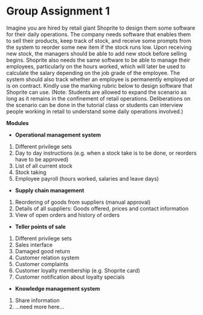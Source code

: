 # Group Assignment 1

Imagine you are hired by retail giant Shoprite to design them some software for their daily operations. The company needs software that enables them to sell their products, keep track of stock, and receive some prompts from the system to reorder some new item if the stock runs low. Upon receiving new stock, the managers should be able to add new stock before selling begins. Shoprite also needs the same software to be able to manage their employees, particularly on the hours worked, which will later be used to calculate the salary depending on the job grade of the employee. The system should also track whether an employee is permanently employed or is on contract. Kindly use the marking rubric below to design software that Shoprite can use. (Note: Students are allowed to expand the scenario as long as it remains in the confinement of retail operations. Deliberations on the scenario can be done in the tutorial class or students can interview people working in retail to understand some daily operations involved.)


**Modules**
- **Operational management system**
1. Different privilege sets
2. Day to day instructions (e.g. when a stock take is to be done, or reorders have to be approved)
3. List of all current stock
4. Stock taking
5. Employee payroll (hours worked, salaries and leave days)  
- **Supply chain management**
1. Reordering of goods from suppliers (manual approval)
2. Details of all suppliers: Goods offered, prices and contact information
3. View of open orders and history of orders    
- **Teller points of sale**
1. Different privilege sets
2. Sales interface
3. Damaged good return
4. Customer relation system
5. Customer complaints
6. Customer loyalty membership (e.g. Shoprite card)
7. Customer notification about loyalty specials   
- **Knowledge management system**
1. Share information
2. …need more here…
